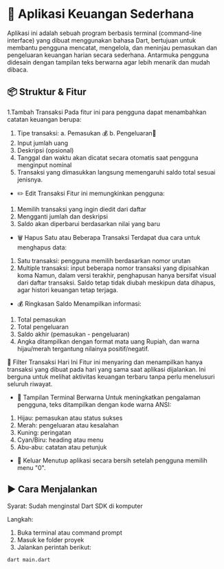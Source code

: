 # 💸 Aplikasi Keuangan Sederhana
Aplikasi ini adalah sebuah program berbasis terminal (command-line interface) yang dibuat menggunakan bahasa Dart, bertujuan untuk membantu pengguna mencatat, mengelola, dan meninjau pemasukan dan pengeluaran keuangan harian secara sederhana. Antarmuka pengguna didesain dengan tampilan teks berwarna agar lebih menarik dan mudah dibaca.

## 📦 Struktur & Fitur
1.Tambah Transaksi
Pada fitur ini para pengguna dapat menambahkan catatan keuangan berupa:
1. Tipe transaksi:
     a. Pemasukan 💰
     b. Pengeluaran💸
3. Input jumlah uang
4. Deskripsi (opsional)
5. Tanggal dan waktu akan dicatat secara otomatis saat pengguna menginput nominal
6. Transaksi yang dimasukkan langsung memengaruhi saldo total sesuai jenisnya.

- ✏️ Edit Transaksi
Fitur ini memungkinkan pengguna:
1. Memilih transaksi yang ingin diedit dari daftar
2. Mengganti jumlah dan deskripsi
3. Saldo akan diperbarui berdasarkan nilai yang baru

- 🗑️ Hapus Satu atau Beberapa Transaksi
Terdapat dua cara untuk menghapus data:
1. Satu transaksi: pengguna memilih berdasarkan nomor urutan
2. Multiple transaksi: input beberapa nomor transaksi yang dipisahkan koma
Namun, dalam versi terakhir, penghapusan hanya bersifat visual dari daftar transaksi. Saldo tetap tidak diubah meskipun data dihapus, agar histori keuangan tetap terjaga.

- 💰 Ringkasan Saldo
Menampilkan informasi:
1. Total pemasukan
2. Total pengeluaran
3. Saldo akhir (pemasukan - pengeluaran)
4. Angka ditampilkan dengan format mata uang Rupiah, dan warna hijau/merah tergantung nilainya positif/negatif.

📆 Filter Transaksi Hari Ini
Fitur ini menyaring dan menampilkan hanya transaksi yang dibuat pada hari yang sama saat aplikasi dijalankan.
Ini berguna untuk melihat aktivitas keuangan terbaru tanpa perlu menelusuri seluruh riwayat.

- 🌈 Tampilan Terminal Berwarna
Untuk meningkatkan pengalaman pengguna, teks ditampilkan dengan kode warna ANSI:
1. Hijau: pemasukan atau status sukses
2. Merah: pengeluaran atau kesalahan
3. Kuning: peringatan
4. Cyan/Biru: heading atau menu
5. Abu-abu: catatan atau petunjuk

- 🚪 Keluar
Menutup aplikasi secara bersih setelah pengguna memilih menu "0".

## ▶️ Cara Menjalankan
Syarat:
Sudah menginstal Dart SDK di komputer

Langkah:
1. Buka terminal atau command prompt
2. Masuk ke folder proyek
3. Jalankan perintah berikut:
```bash
dart main.dart
